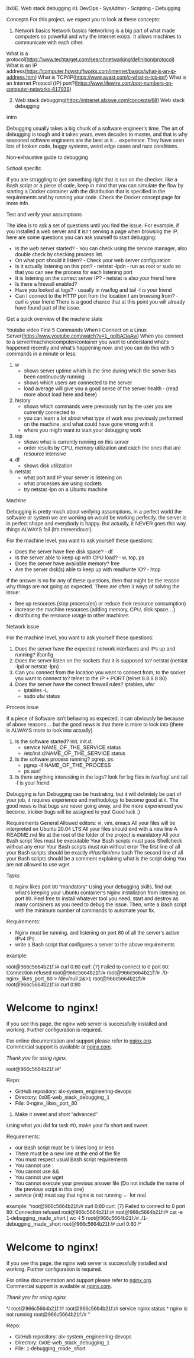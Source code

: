 0x0E. Web stack debugging #1
DevOps - SysAdmin - Scripting - Debugging

Concepts
For this project, we expect you to look at these concepts:

1. Network basics
Network basics
Networking is a big part of what made computers so powerful and why the Internet exists. It allows machines to communicate with each other.

What is a protocol(https://www.techtarget.com/searchnetworking/definition/protocol)
What is an IP address(https://computer.howstuffworks.com/internet/basics/what-is-an-ip-address.htm)
What is TCP/IP(https://www.avast.com/c-what-is-tcp-ip#)
What is an Internet Protocol (IP) port?(https://www.lifewire.com/port-numbers-on-computer-networks-817939)

2. Web stack debugging(https://intranet.alxswe.com/concepts/68)
Web stack debugging

Intro

Debugging usually takes a big chunk of a software engineer’s time. The art of debugging is tough and it takes years, even decades to master, and that is why seasoned software engineers are the best at it… experience. They have seen lots of broken code, buggy systems, weird edge cases and race conditions.



Non-exhaustive guide to debugging

School specific

If you are struggling to get something right that is run on the checker, like a Bash script or a piece of code, keep in mind that you can simulate the flow by starting a Docker container with the distribution that is specified in the requirements and by running your code. Check the Docker concept page for more info.


Test and verify your assumptions

The idea is to ask a set of questions until you find the issue. For example, if you installed a web server and it isn’t serving a page when browsing the IP, here are some questions you can ask yourself to start debugging:
* Is the web server started? - You can check using the service manager, also double check by checking process list.
* On what port should it listen? - Check your web server configuration
* Is it actually listening on this port? - netstat -lpdn - run as root or sudo so that you can see the process for each listening port
* It is listening on the correct server IP? - netstat is also your friend here
* Is there a firewall enabled?
* Have you looked at logs? - usually in /var/log and tail -f is your friend
* Can I connect to the HTTP port from the location I am browsing from? - curl is your friend
There is a good chance that at this point you will already have found part of the issue.


Get a quick overview of the machine state

Youtube video First 5 Commands When I Connect on a Linux Server(https://www.youtube.com/watch?v=1_gqlbADaAw)
When you connect to a server/machine/computer/container you want to understand what’s happened recently and what’s happening now, and you can do this with 5 commands in a minute or less:

1. w
   * shows server uptime which is the time during which the server has been continuously running
   * shows which users are connected to the server
   * load average will give you a good sense of the server health - (read more about load here and here)
2. history
   * shows which commands were previously run by the user you are currently connected to
   * you can learn a lot about what type of work was previously performed on the machine, and what could have gone wrong with it
   * where you might want to start your debugging work
3. top
   * shows what is currently running on this server
   * order results by CPU, memory utilization and catch the ones that are resource intensive
4. df
   * shows disk utilization
5. netstat
   * what port and IP your server is listening on
   * what processes are using sockets
   * try netstat -lpn on a Ubuntu machine


Machine

Debugging is pretty much about verifying assumptions, in a perfect world the software or system we are working on would be working perfectly, the server is in perfect shape and everybody is happy. But actually, it NEVER goes this way, things ALWAYS fail (it’s tremendous!).

For the machine level, you want to ask yourself these questions:
* Does the server have free disk space? - df
* Is the server able to keep up with CPU load? - w, top, ps
* Does the server have available memory? free
* Are the server disk(s) able to keep up with read/write IO? - htop

If the answer is no for any of these questions, then that might be the reason why things are not going as expected. There are often 3 ways of solving the issue:
* free up resources (stop process(es) or reduce their resource consumption)
* increase the machine resources (adding memory, CPU, disk space…)
* distributing the resource usage to other machines

Network issue

For the machine level, you want to ask yourself these questions:

1. Does the server have the expected network interfaces and IPs up and running? ifconfig
2. Does the server listen on the sockets that it is supposed to? netstat (netstat -lpd or netstat -lpn)
3. Can you connect from the location you want to connect from, to the socket you want to connect to? telnet to the IP + PORT (telnet 8.8.8.8 80)
4. Does the server have the correct firewall rules? iptables, ufw:
   * iptables -L
   * sudo ufw status

Process issue

If a piece of Software isn’t behaving as expected, it can obviously be because of above reasons… but the good news is that there is more to look into (there is ALWAYS more to look into actually).

1. Is the software started? init, init.d:
   * service NAME_OF_THE_SERVICE status
   * /etc/init.d/NAME_OF_THE_SERVICE status
2. Is the software process running? pgrep, ps:
   * pgrep -lf NAME_OF_THE_PROCESS
   * ps auxf
3. Is there anything interesting in the logs? look for log files in /var/log/ and tail -f is your friend

Debugging is fun
Debugging can be frustrating, but it will definitely be part of your job, it requires experience and methodology to become good at it. The good news is that bugs are never going away, and the more experienced you become, trickier bugs will be assigned to you! Good luck :)

Requirements
General
Allowed editors: vi, vim, emacs
All your files will be interpreted on Ubuntu 20.04 LTS
All your files should end with a new line
A README.md file at the root of the folder of the project is mandatory
All your Bash script files must be executable
Your Bash scripts must pass Shellcheck without any error
Your Bash scripts must run without error
The first line of all your Bash scripts should be exactly #!/usr/bin/env bash
The second line of all your Bash scripts should be a comment explaining what is the script doing
You are not allowed to use wget


Tasks

0. Nginx likes port 80 "mandatory"
Using your debugging skills, find out what’s keeping your Ubuntu container’s Nginx installation from listening on port 80. Feel free to install whatever tool you need, start and destroy as many containers as you need to debug the issue. Then, write a Bash script with the minimum number of commands to automate your fix.

Requirements:
* Nginx must be running, and listening on port 80 of all the server’s active IPv4 IPs
* write a Bash script that configures a server to the above requirements

example:

root@966c5664b21f:/# curl 0:80
curl: (7) Failed to connect to 0 port 80: Connection refused
root@966c5664b21f:/#
root@966c5664b21f:/# ./0-nginx_likes_port_80 > /dev/null 2&>1
root@966c5664b21f:/#
root@966c5664b21f:/# curl 0:80
<!DOCTYPE html>
<html>
<head>
<title>Welcome to nginx!</title>
<style>
    body {
        width: 35em;
        margin: 0 auto;
        font-family: Tahoma, Verdana, Arial, sans-serif;
    }
</style>
</head>
<body>
<h1>Welcome to nginx!</h1>
<p>If you see this page, the nginx web server is successfully installed and
working. Further configuration is required.</p>

<p>For online documentation and support please refer to
<a href="http://nginx.org/">nginx.org</a>.<br/>
Commercial support is available at
<a href="http://nginx.com/">nginx.com</a>.</p>

<p><em>Thank you for using nginx.</em></p>
</body>
</html>
root@966c5664b21f:/#"


Repo:
* GitHub repository: alx-system_engineering-devops
* Directory: 0x0E-web_stack_debugging_1
* File: 0-nginx_likes_port_80



1. Make it sweet and short "advanced"

Using what you did for task #0, make your fix short and sweet.

Requirements:
* our Bash script must be 5 lines long or less
* There must be a new line at the end of the file
* You must respect usual Bash script requirements
* You cannot use ;
* You cannot use &&
* You cannot use wget
* You cannot execute your previous answer file (Do not include the name of the previous script in this one)
* service (init) must say that nginx is not running ← for real

example:
"root@966c5664b21f:/# curl 0:80
curl: (7) Failed to connect to 0 port 80: Connection refused
root@966c5664b21f:/#
root@966c5664b21f:/# cat -e 1-debugging_made_short | wc -l
5
root@966c5664b21f:/# ./1-debugging_made_short
root@966c5664b21f:/# curl 0:80
/*<!DOCTYPE html>
<html>
<head>
<title>Welcome to nginx!</title>
<style>
    body {
        width: 35em;
        margin: 0 auto;
        font-family: Tahoma, Verdana, Arial, sans-serif;
    }
</style>
</head>
<body>
<h1>Welcome to nginx!</h1>
<p>If you see this page, the nginx web server is successfully installed and
working. Further configuration is required.</p>

<p>For online documentation and support please refer to
<a href="http://nginx.org/">nginx.org</a>.<br/>
Commercial support is available at
<a href="http://nginx.com/">nginx.com</a>.</p>

<p><em>Thank you for using nginx.</em></p>
</body>
</html>*/
root@966c5664b21f:/#
root@966c5664b21f:/# service nginx status
 * nginx is not running
root@966c5664b21f:/# "

Repo:
* GitHub repository: alx-system_engineering-devops
* Directory: 0x0E-web_stack_debugging_1
* File: 1-debugging_made_short
